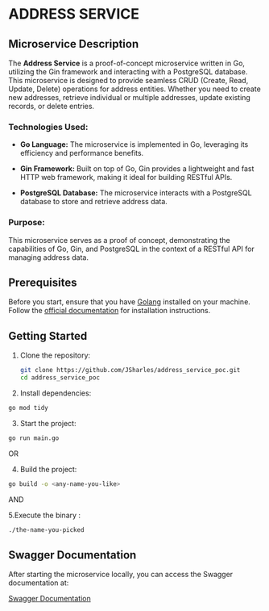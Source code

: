 # ADDRESS SERVICE

## Microservice Description

The **Address Service** is a proof-of-concept microservice written in Go, utilizing the Gin framework and interacting with a PostgreSQL database. This microservice is designed to provide seamless CRUD (Create, Read, Update, Delete) operations for address entities. Whether you need to create new addresses, retrieve individual or multiple addresses, update existing records, or delete entries.

### Technologies Used:

- **Go Language:** The microservice is implemented in Go, leveraging its efficiency and performance benefits.

- **Gin Framework:** Built on top of Go, Gin provides a lightweight and fast HTTP web framework, making it ideal for building RESTful APIs.

- **PostgreSQL Database:** The microservice interacts with a PostgreSQL database to store and retrieve address data.

### Purpose:

This microservice serves as a proof of concept, demonstrating the capabilities of Go, Gin, and PostgreSQL in the context of a RESTful API for managing address data.

## Prerequisites

Before you start, ensure that you have [Golang](https://golang.org/dl/) installed on your machine. Follow the [official documentation](https://golang.org/doc/install) for installation instructions.

## Getting Started

1. Clone the repository:

   ```bash
   git clone https://github.com/JSharles/address_service_poc.git
   cd address_service_poc
   ```

2. Install dependencies:

```bash
go mod tidy
```

3. Start the project:

```bash
go run main.go
```

OR 

4. Build the project:

```bash
go build -o <any-name-you-like>

```

AND 

5.Execute the binary :

```bash
./the-name-you-picked
```

## Swagger Documentation

After starting the microservice locally, you can access the Swagger documentation at:

[Swagger Documentation](http://localhost:3001/swagger/index.html#/address/post_api_v1_addresses)
